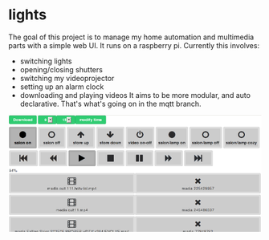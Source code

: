 lights
======

The goal of this project is to manage my home automation
and multimedia parts with a simple web UI.
It runs on a raspberry pi.
Currently this involves:
- switching lights
- opening/closing shutters
- switching my videoprojector
- setting up an alarm clock
- downloading and playing videos
It aims to be more modular, and auto declarative.
That's what's going on in the mqtt branch.

![screenshot 0](https://github.com/yazgoo/lights/raw/master/screenshots/0.png)
